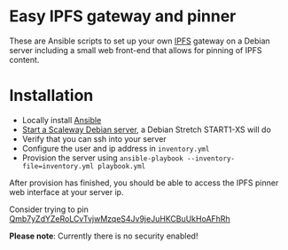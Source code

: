 Easy IPFS gateway and pinner
=================

These are Ansible scripts to set up your own [IPFS](https://ipfs.io/) gateway on a Debian server including a small web front-end that allows for pinning of IPFS content.

Installation
============

- Locally install [Ansible](https://docs.ansible.com/ansible/latest/installation_guide/intro_installation.html)
- [Start a Scaleway Debian server](https://www.scaleway.com/docs/create-and-connect-to-your-server/), a Debian Stretch START1-XS will do
- Verify that you can ssh into your server
- Configure the user and ip address in `inventory.yml`
- Provision the server using `ansible-playbook --inventory-file=inventory.yml playbook.yml`

After provision has finished, you should be able to access the IPFS pinner web interface at your server ip.

Consider trying to pin [Qmb7yZdYZeRoLCvTvjwMzqeS4Jv9jeJuHKCBuUkHoAFhRh](https://ipfstube.erindachtler.me/v/Qmb7yZdYZeRoLCvTvjwMzqeS4Jv9jeJuHKCBuUkHoAFhRh)

**Please note**: Currently there is no security enabled!

